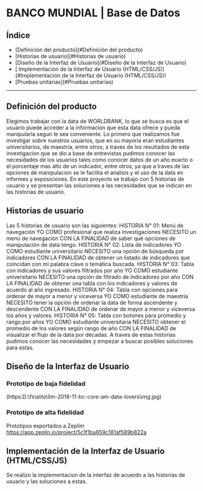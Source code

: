 # BANCO MUNDIAL | Base de Datos

## Índice

* [Definición del producto](#Definición del producto)
* [Historias de usuario](#Historias de usuario)
* [Diseño de la Interfaz de Usuario](#Diseño de la Interfaz de Usuario)
* [ Implementación de la Interfaz de Usuario (HTML/CSS/JS)](#Implementación de la Interfaz de Usuario (HTML/CSS/JS))
* [Pruebas unitarias](#Pruebas unitarias)

***

## Definición del producto
Elegimos trabajar con la data de WORLDBANK, lo que se busca es que el usuario puede acceder a la informacion que esta data ofrece y pueda manipularla segun le sea conveniente. Lo primero que realizamos fue investigar sobre nuestros usuarios, que en su mayoria eran estudiantes universitarios, de maestria, entre otros; a traves de los resultados de esta investigacion que se dio a base de entrevistas pudimos conocer las necesidades de los usuarios tales como conocer datos de un año exacto o el porcentaje mas alto de un indicador, entre otros; ya que a traves de las opciones de manipulacion se le facilita el analisis y el uso de la data en informes y exposiciones. En este proyecto se trabajo con 5 historias de usuario y se presentan las soluciones a las necesidades que se indican en las historias de usuario.

## Historias de usuario
Las 5 historias de usuario son las siguientes: 
HISTORIA N° 01: Menú de navegación
YO COMO profesional que realiza investigaciones NECESITO un menú de navegación CON LA FINALIDAD de saber qué opciones de manipulación de data tengo.
HISTORIA N° 02: Lista de indicadores
YO COMO estudiante universitario NECESITO una opción de búsqueda por indicadores CON LA FINALIDAD de obtener un listado de indicadores que coincidan con mi palabra clave o temática buscada.
HISTORIA N° 03: Tabla con indicadores y sus valores filtrados por año
YO COMO estudiante universitario NECESITO una opción de filtrado de indicadores por año CON LA FINALIDAD de obtener una tabla con los indicadores y valores de acuerdo al año ingresado.
HISTORIA N° 04: Tabla con opciones para ordenar de mayor a menor y viceversa
YO COMO estudiante de maestría NECESITO tener la opción de ordenar la data de forma ascendente y descendente CON LA FINALIDAD de ordenar de mayor a menor y viceversa los años y valores.
HISTORIA N° 05: Tabla con botones para promedio y rango por años
YO COMO estudiante universitaria NECESITO obtener el promedio de los valores según rango de año CON LA FINALIDAD de visualizar el flujo de la data por décadas.
A traves de estas historias pudimos conocer las necesidades y empezar a buscar posibles soluciones para estas.
## Diseño de la Interfaz de Usuario
### Prototipo de baja fidelidad
(https:D:\finalito\lim-2018-11-bc-core-am-data-lovers\img.jpg)
### Prototipo de alta fidelidad
Prototipos exportados a Zeplim
https://app.zeplin.io/project/5c1f1ba659c181af589b822a

## Implementación de la Interfaz de Usuario (HTML/CSS/JS)
Se realizo la implementacion de la interfaz de acuerdo a las historias de usuario y las soluciones a estas.

